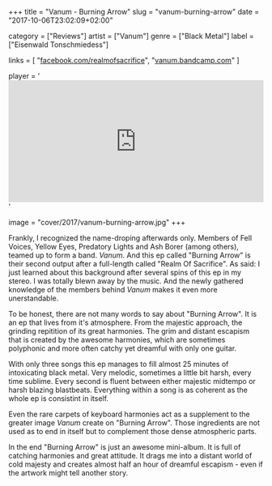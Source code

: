 +++
title = "Vanum - Burning Arrow"
slug = "vanum-burning-arrow"
date = "2017-10-06T23:02:09+02:00"

category = ["Reviews"]
artist = ["Vanum"]
genre = ["Black Metal"]
label = ["Eisenwald Tonschmiedess"]

links = [
    "[facebook.com/realmofsacrifice](https://www.facebook.com/realmofsacrifice)",
    "[vanum.bandcamp.com](https://vanum.bandcamp.com)"
]

player = '<iframe style="border: 0; width: 100%; height: 241px;" src="https://bandcamp.com/EmbeddedPlayer/album=815320170/size=large/bgcol=333333/linkcol=ffffff/artwork=none/transparent=true/" seamless></iframe>'

image = "cover/2017/vanum-burning-arrow.jpg"
+++

Frankly, I recognized the name-droping afterwards only. Members of Fell Voices, Yellow Eyes, Predatory Lights and Ash Borer (among others), teamed up to form a band. *Vanum*. And this ep called "Burning Arrow" is their second output after a full-length called "Realm Of Sacrifice". As said: I just learned about this background after several spins of this ep in my stereo. I was totally blewn away by the music. And the newly gathered knowledge of the members behind *Vanum* makes it even more unerstandable.

To be honest, there are not many words to say about "Burning Arrow". It is an ep that lives from it's atmosphere. From the majestic approach, the grinding repitition of its great harmonies. The grim and distant escapism that is created by the awesome harmonies, which are sometimes polyphonic and more often catchy yet dreamful with only one guitar.

With only three songs this ep manages to fill almost 25 minutes of intoxicating black metal. Very melodic, sometimes a little bit harsh, every time sublime. Every second is fluent between either majestic midtempo or harsh blazing blastbeats. Everything within a song is as coherent as the whole ep is consistint in itself.

Even the rare carpets of keyboard harmonies act as a supplement to the greater image *Vanum* create on "Burning Arrow". Those ingredients are not used as to end in itself but to complement those dense atmospheric parts.

In the end "Burning Arrow" is just an awesome mini-album. It is full of catching harmonies and great attitude. It drags me into a distant world of cold majesty and creates almost half an hour of dreamful escapism - even if the artwork might tell another story.
